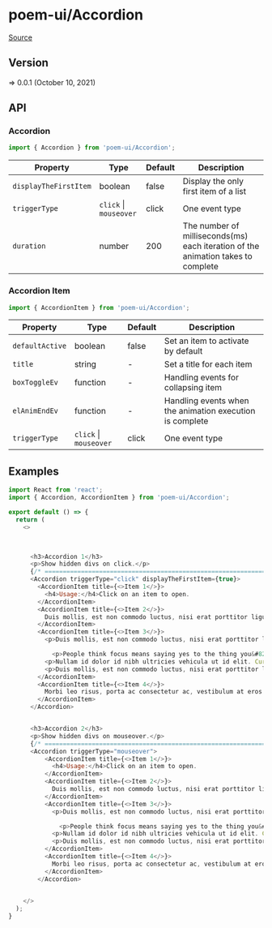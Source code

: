 # poem-ui/Accordion

[Source](https://github.com/xizon/poem-ui/tree/main/src/Accordion)

## Version

=> 0.0.1 (October 10, 2021)

## API

### Accordion
```js
import { Accordion } from 'poem-ui/Accordion';
```
| Property | Type | Default | Description |
| --- | --- | --- | --- |
| `displayTheFirstItem` | boolean | false | Display the only first item of a list |
| `triggerType` | `click` \| `mouseover`  | click | One event type |
| `duration` | number | 200 | The number of milliseconds(ms) each iteration of the animation takes to complete |



### Accordion Item
```js
import { AccordionItem } from 'poem-ui/Accordion';
```
| Property | Type | Default | Description |
| --- | --- | --- | --- |
| `defaultActive` | boolean | false | Set an item to activate by default |
| `title` | string | - | Set a title for each item |
| `boxToggleEv` | function | - | Handling events for collapsing item |
| `elAnimEndEv` | function | - | Handling events when the animation execution is complete |
| `triggerType` | `click` \| `mouseover`  | click | One event type |



## Examples

```js
import React from 'react';
import { Accordion, AccordionItem } from 'poem-ui/Accordion';

export default () => {
  return (
    <>

 

      <h3>Accordion 1</h3>
      <p>Show hidden divs on click.</p>
      {/* ================================================================== */}
      <Accordion triggerType="click" displayTheFirstItem={true}>
        <AccordionItem title={<>Item 1</>}>
          <h4>Usage:</h4>Click on an item to open.
        </AccordionItem>
        <AccordionItem title={<>Item 2</>}>
          Duis mollis, est non commodo luctus, nisi erat porttitor ligula, eget lacinia odio sem nec elit. Cras mattis consectetur purus sit amet fermentum. Morbi leo risus, porta ac consectetur ac, vestibulum at eros. Praesent commodo cursus magna, vel scelerisque nisl consectetur et.
        </AccordionItem>
        <AccordionItem title={<>Item 3</>}>
          <p>Duis mollis, est non commodo luctus, nisi erat porttitor ligula, eget lacinia odio sem nec elit. Cras mattis consectetur purus sit amet fermentum. Morbi leo risus, porta ac consectetur ac.</p>

            <p>People think focus means saying yes to the thing you&#8217;ve got to focus on. But that&#8217;s not what it means at all. It means saying no to the hundred other good ideas that there are. You have to pick carefully. I&#8217;m actually as proud of the things we haven&#8217;t done as the things I have done. Innovation is saying no to 1,000 things. <cite>Steve Jobs &#8211; Apple Worldwide Developers&#8217; Conference, 1997</cite></p>
          <p>Nullam id dolor id nibh ultricies vehicula ut id elit. Curabitur blandit tempus porttitor. Integer posuere erat a ante venenatis dapibus posuere velit aliquet. Cras justo odio, dapibus ac facilisis in, egestas eget quam. Vestibulum id ligula porta felis euismod semper. Donec id elit non mi porta gravida at eget metus. Vestibulum id ligula porta felis euismod semper.</p>
          <p>Duis mollis, est non commodo luctus, nisi erat porttitor ligula, eget lacinia odio sem nec elit. Cras mattis consectetur purus sit amet fermentum. Morbi leo risus, porta ac consectetur ac.</p>
        </AccordionItem>
        <AccordionItem title={<>Item 4</>}>
          Morbi leo risus, porta ac consectetur ac, vestibulum at eros. Praesent commodo cursus magna, vel scelerisque nisl consectetur et.
        </AccordionItem>
      </Accordion>


      <h3>Accordion 2</h3>
      <p>Show hidden divs on mouseover.</p>
      {/* ================================================================== */}
      <Accordion triggerType="mouseover">
          <AccordionItem title={<>Item 1</>}>
            <h4>Usage:</h4>Click on an item to open.
          </AccordionItem>
          <AccordionItem title={<>Item 2</>}>
            Duis mollis, est non commodo luctus, nisi erat porttitor ligula, eget lacinia odio sem nec elit. Cras mattis consectetur purus sit amet fermentum. Morbi leo risus, porta ac consectetur ac, vestibulum at eros. Praesent commodo cursus magna, vel scelerisque nisl consectetur et.
          </AccordionItem>
          <AccordionItem title={<>Item 3</>}>
            <p>Duis mollis, est non commodo luctus, nisi erat porttitor ligula, eget lacinia odio sem nec elit. Cras mattis consectetur purus sit amet fermentum. Morbi leo risus, porta ac consectetur ac.</p>

              <p>People think focus means saying yes to the thing you&#8217;ve got to focus on. But that&#8217;s not what it means at all. It means saying no to the hundred other good ideas that there are. You have to pick carefully. I&#8217;m actually as proud of the things we haven&#8217;t done as the things I have done. Innovation is saying no to 1,000 things. <cite>Steve Jobs &#8211; Apple Worldwide Developers&#8217; Conference, 1997</cite></p>
            <p>Nullam id dolor id nibh ultricies vehicula ut id elit. Curabitur blandit tempus porttitor. Integer posuere erat a ante venenatis dapibus posuere velit aliquet. Cras justo odio, dapibus ac facilisis in, egestas eget quam. Vestibulum id ligula porta felis euismod semper. Donec id elit non mi porta gravida at eget metus. Vestibulum id ligula porta felis euismod semper.</p>
            <p>Duis mollis, est non commodo luctus, nisi erat porttitor ligula, eget lacinia odio sem nec elit. Cras mattis consectetur purus sit amet fermentum. Morbi leo risus, porta ac consectetur ac.</p>
          </AccordionItem>
          <AccordionItem title={<>Item 4</>}>
            Morbi leo risus, porta ac consectetur ac, vestibulum at eros. Praesent commodo cursus magna, vel scelerisque nisl consectetur et.
          </AccordionItem>
        </Accordion>

    
    </>
  );
}

```